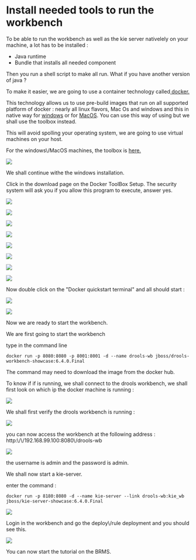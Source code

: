 # Install needed tools to run the workbench

To be able to run the workbench as well as the kie server nativelely on your machine, a lot has to be installed :

* Java runtime
* Bundle that installs all needed component

Then you run a shell script to make all run. What if you have another version of java ?

To make it easier, we are going to use a container technology called[ docker.](https://www.docker.com)

This technology allows us to use pre-build images that run on all supported platform of docker : nearly all linux flavors, Mac Os and windows and this in native way for [windows](https://docs.docker.com/docker-for-windows/) or for [MacOS](https://docs.docker.com/docker-for-mac/). You can use this way of using but we shall use the toolbox instead.

This will avoid spolling your operating system, we are going to use virtual machines on your host.

For the windows\\/MacOS machines, the toolbox is [here.](https://www.docker.com/products/docker-toolbox)

![](../.gitbook/assets/win-step01.png)

We shall continue withe the windows installation.

Click in the download page on the Docker ToolBox Setup. The security system will ask you if you allow this program to execute, answer yes.

![](../.gitbook/assets/step-01.png)

![](../.gitbook/assets/step-02.png)

![](../.gitbook/assets/step-03.png)

![](../.gitbook/assets/step-04.png)

![](../.gitbook/assets/step-05.png)

![](../.gitbook/assets/step-06.png)

![](../.gitbook/assets/step-07.png)

![](../.gitbook/assets/step-08.png)

Now double click on the "Docker quickstart terminal" and all should start :

![](../.gitbook/assets/step-09.png)

![](../.gitbook/assets/step-10.png)

Now we are ready to start the workbench.

We are first going to start the workbench

type in the command line

`docker run -p 8080:8080 -p 8001:8001 -d --name drools-wb jboss/drools-workbench-showcase:6.4.0.Final`

The command may need to download the image from the docker hub.

To know if if is running, we shall connect to the drools workbench, we shall first look on which ip the docker machine is running :

![](../.gitbook/assets/step-11.png)

We shall first verify the drools workbench is running :

![](../.gitbook/assets/step-12.png)

you can now access the workbench at the following address : http:\\/\\/192.168.99.100:8080\\/drools-wb

![](../.gitbook/assets/step-13.png)

the username is admin and the password is admin.

We shall now start a kie-server.

enter the command :

`docker run -p 8180:8080 -d --name kie-server --link drools-wb:kie_wb jboss/kie-server-showcase:6.4.0.Final`

![](../.gitbook/assets/step-14.png)

Login in the workbench and go the deploy\\/rule deployment and you should see this.

![](../.gitbook/assets/step-15.png)

You can now start the tutorial on the BRMS.
